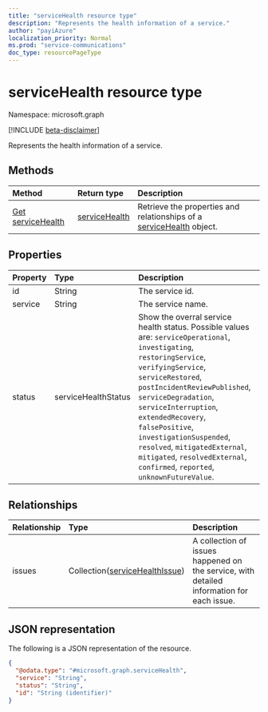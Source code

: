 ```yaml
---
title: "serviceHealth resource type"
description: "Represents the health information of a service."
author: "payiAzure"
localization_priority: Normal
ms.prod: "service-communications"
doc_type: resourcePageType
---
```


# serviceHealth resource type

Namespace: microsoft.graph

[!INCLUDE [beta-disclaimer](../../includes/beta-disclaimer.md)]

Represents the health information of a service.

## Methods
|Method|Return type|Description|
|:---|:---|:---|
|[Get serviceHealth](../api/servicehealth-get.md)|[serviceHealth](../resources/servicehealth.md)|Retrieve the properties and relationships of a [serviceHealth](../resources/servicehealth.md) object.|

## Properties
|Property|Type|Description|
|:---|:---|:---|
|id|String|The service id.|
|service|String|The service name.|
|status|serviceHealthStatus|Show the overral service health status. Possible values are: `serviceOperational`, `investigating`, `restoringService`, `verifyingService`, `serviceRestored`, `postIncidentReviewPublished`, `serviceDegradation`, `serviceInterruption`, `extendedRecovery`, `falsePositive`, `investigationSuspended`, `resolved`, `mitigatedExternal`, `mitigated`, `resolvedExternal`, `confirmed`, `reported`, `unknownFutureValue`.|

## Relationships
|Relationship|Type|Description|
|:---|:---|:---|
|issues|Collection([serviceHealthIssue](../resources/servicehealthissue.md))|A collection of issues happened on the service, with detailed information for each issue.|

## JSON representation
The following is a JSON representation of the resource.
<!-- {
  "blockType": "resource",
  "keyProperty": "id",
  "@odata.type": "microsoft.graph.serviceHealth",
  "openType": false
}
-->
``` json
{
  "@odata.type": "#microsoft.graph.serviceHealth",
  "service": "String",
  "status": "String",
  "id": "String (identifier)"
}
```

